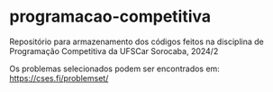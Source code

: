 # programacao-competitiva
Repositório para armazenamento dos códigos feitos na disciplina de Programação Competitiva da UFSCar Sorocaba, 2024/2

Os problemas selecionados podem ser encontrados em: https://cses.fi/problemset/
